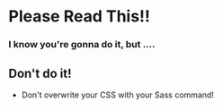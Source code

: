# Please Read This!!

### I know you're gonna do it, but ....

## Don't do it!

- Don't overwrite your CSS with your Sass command!
